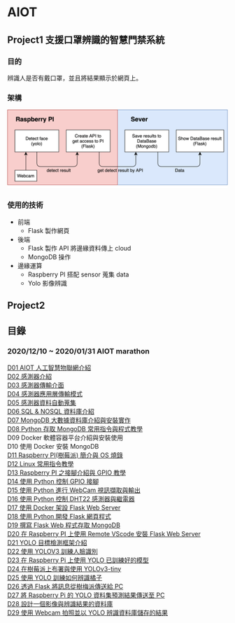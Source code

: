 # AIOT

## Project1 支援口罩辨識的智慧門禁系統

### 目的

辨識人是否有戴口罩，並且將結果顯示於網頁上。

### 架構

![overview](https://github.com/qaws5503/AIOT/blob/master/pictures/overview.png)

### 使用的技術

* 前端
	* Flask 製作網頁
* 後端
	* Flask 製作 API 將邊緣資料傳上 cloud
	* MongoDB 操作
* 邊緣運算
	* Raspberry PI 搭配 sensor 蒐集 data
	* Yolo 影像辨識

## Project2

## 目錄

### 2020/12/10 ~ 2020/01/31 AIOT marathon

[D01 AIOT 人工智慧物聯網介紹](https://github.com/qaws5503/AIOT/blob/master/marathon/Day01.md)  
[D02 感測器介紹](https://github.com/qaws5503/AIOT/blob/master/marathon/Day02.md)  
[D03 感測器傳輸介面](https://github.com/qaws5503/AIOT/blob/master/marathon/Day03.md)  
[D04 感測器應用層傳輸模式](https://github.com/qaws5503/AIOT/blob/master/marathon/Day04.md)  
[D05 感測器資料自動蒐集](https://github.com/qaws5503/AIOT/blob/master/marathon/Day05.md)  
[D06 SQL &amp; NOSQL 資料庫介紹](https://github.com/qaws5503/AIOT/blob/master/marathon/Day06.md)  
[D07 MongoDB 大數據資料庫介紹與安裝實作](https://github.com/qaws5503/AIOT/blob/master/marathon/Day07.md)  
[D08 Python 存取 MongoDB 常用指令與程式教學](https://github.com/qaws5503/AIOT/blob/master/marathon/Day08.md)  
D09 Docker 軟體容器平台介紹與安裝使用  
D10 使用 Docker 安裝 MongoDB  
[D11 Raspberry PI(樹莓派) 簡介與 OS 燒錄 ](https://github.com/qaws5503/AIOT/blob/master/marathon/Day11.md)  
[D12 Linux 常用指令教學](https://github.com/qaws5503/AIOT/blob/master/marathon/Day12.md)  
[D13 Raspberry PI 之接腳介紹與 GPIO 教學](https://github.com/qaws5503/AIOT/blob/master/marathon/Day13.md)  
[D14 使用 Python 控制 GPIO 接腳](https://github.com/qaws5503/AIOT/blob/master/marathon/Day14.md)  
[D15 使用 Python 進行 WebCam 視訊擷取與輸出](https://github.com/qaws5503/AIOT/blob/master/marathon/Day15.md)  
[D16 使用 Python 控制 DHT22 感測器與繼電器](https://github.com/qaws5503/AIOT/blob/master/marathon/Day16.md)  
[D17 使用 Docker 架設 Flask Web Server](https://github.com/qaws5503/AIOT/blob/master/marathon/Day17.md)  
[D18 使用 Python 開發 Flask 網頁程式](https://github.com/qaws5503/AIOT/blob/master/marathon/Day18.md)  
[D19 撰寫 Flask Web 程式存取 MongoDB](https://github.com/qaws5503/AIOT/blob/master/marathon/Day19.md)  
[D20 在 Raspberry PI 上使用 Remote VScode 安裝 Flask Web Server](https://github.com/qaws5503/AIOT/blob/master/marathon/Day20.md)  
[D21 YOLO 目標檢測框架介紹](https://github.com/qaws5503/AIOT/blob/master/marathon/Day21.md)  
[D22 使用 YOLOV3 訓練人臉識別](https://github.com/qaws5503/AIOT/blob/master/marathon/Day22.md)  
[D23 在 Raspberry Pi 上使用 YOLO 已訓練好的模型](https://github.com/qaws5503/AIOT/blob/master/marathon/Day23.md)  
[D24 在樹莓派上布署與使用 YOLOv3-tiny](https://github.com/qaws5503/AIOT/blob/master/marathon/Day24.md)  
[D25 使用 YOLO 訓練如何辨識橘子](https://github.com/qaws5503/AIOT/blob/master/marathon/Day25.md)  
[D26 透過 Flask 將訊息從樹梅派傳送給 PC](https://github.com/qaws5503/AIOT/blob/master/marathon/Day26.md)  
[D27 將 Raspberry Pi 的 YOLO 資料集預測結果傳送至 PC](https://github.com/qaws5503/AIOT/blob/master/marathon/Day27.md)  
[D28 設計一個影像與辨識結果的資料庫](https://github.com/qaws5503/AIOT/blob/master/marathon/Day28.md)  
[D29 使用 Webcam 拍照並以 YOLO 辨識資料庫儲存的結果](https://github.com/qaws5503/AIOT/blob/master/marathon/Day29.md)
